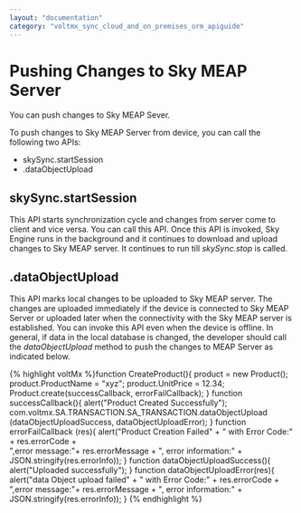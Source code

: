 ```yaml
---
layout: "documentation"
category: "voltmx_sync_cloud_and_on_premises_orm_apiguide"
---
```

                           

Pushing Changes to Sky MEAP Server
==================================

You can push changes to Sky MEAP Sever.

To push changes to Sky MEAP Server from device, you can call the following two APIs:

*   skySync.startSession
*   <dataObject>.dataObjectUpload

skySync.startSession
--------------------

This API starts synchronization cycle and changes from server come to client and vice versa. You can call this API. Once this API is invoked, Sky Engine runs in the background and it continues to download and upload changes to Sky MEAP server. It continues to run till _skySync.stop_ is called.

<dataObject>.dataObjectUpload
-----------------------------

This API marks local changes to be uploaded to Sky MEAP server. The changes are uploaded immediately if the device is connected to Sky MEAP Server or uploaded later when the connectivity with the Sky MEAP server is established. You can invoke this API even when the device is offline. In general, if data in the local database is changed, the developer should call the _dataObjectUpload_ method to push the changes to MEAP Server as indicated below.

{% highlight voltMx %}function CreateProduct(){
     product = new Product();
     product.ProductName = "xyz";
     product.UnitPrice = 12.34;
     Product.create(successCallback, errorFailCallback);
}
function successCallback(){
	alert("Product Created Successfully");
     com.voltmx.SA.TRANSACTION.SA\_TRANSACTION.dataObjectUpload    
     (dataObjectUploadSuccess, dataObjectUploadError);
}
function errorFailCallback (res){
    alert("Product Creation Failed" + " with Error Code:" + res.errorCode +      
    ",error message:"+ res.errorMessage + ", error information:" + 
    JSON.stringify(res.errorInfo));
}
function dataObjectUploadSuccess(){
          alert("Uploaded successfully");
}
 function dataObjectUploadError(res){
    alert("data Object upload failed" + " with Error Code:" + res.errorCode +  
    ",error message:"+ res.errorMessage + ", error information:" +   
    JSON.stringify(res.errorInfo));
} 
{% endhighlight %}
